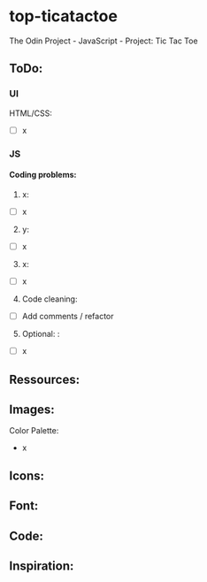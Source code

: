 # top-ticatactoe
The Odin Project - JavaScript - Project: Tic Tac Toe

## ToDo:

### UI
HTML/CSS:
- [ ] x

### JS

#### Coding problems:
1. x:
- [ ] x

2. y:
- [ ] x

3. x:
- [ ] x

4. Code cleaning:
- [ ] Add comments / refactor

5. Optional: :
- [ ] x

## Ressources:
Images:
- 

Color Palette:
- x

Icons:
- 

Font:
- 

Code:
- 

Inspiration:
- 